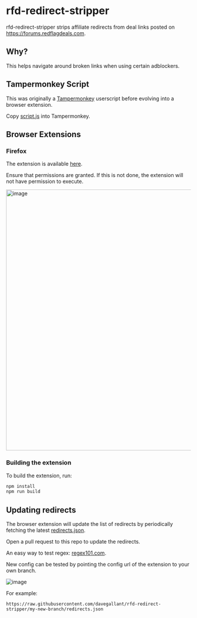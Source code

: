 # rfd-redirect-stripper

rfd-redirect-stripper strips affiliate redirects from deal links posted on https://forums.redflagdeals.com.

## Why?

This helps navigate around broken links when using certain adblockers.

## Tampermonkey Script

This was originally a [Tampermonkey](https://www.tampermonkey.net/) userscript before evolving into a browser extension.

Copy [script.js](./script.js) into Tampermonkey.

## Browser Extensions

### Firefox

The extension is available [here](https://addons.mozilla.org/en-US/firefox/addon/rfd-redirect-stripper/).

Ensure that permissions are granted. If this is not done, the extension will not have permission to execute.

<img width="712" alt="image" src="https://user-images.githubusercontent.com/4519234/231030083-5ff5156a-deec-4e4d-8f35-ebba84a24be8.png">

### Building the extension

To build the extension, run:

```sh
npm install
npm run build
```

## Updating redirects

The browser extension will update the list of redirects by periodically fetching the latest [redirects.json](redirects.json).

Open a pull request to this repo to update the redirects.

An easy way to test regex: [regex101.com](https://regex101.com/).

New config can be tested by pointing the config url of the extension to your own branch.

![image](https://user-images.githubusercontent.com/4519234/230703252-a7e09cf6-d0e5-4f54-8973-3b93d4a4a5a2.png)

For example:

```text
https://raw.githubusercontent.com/davegallant/rfd-redirect-stripper/my-new-branch/redirects.json
```
